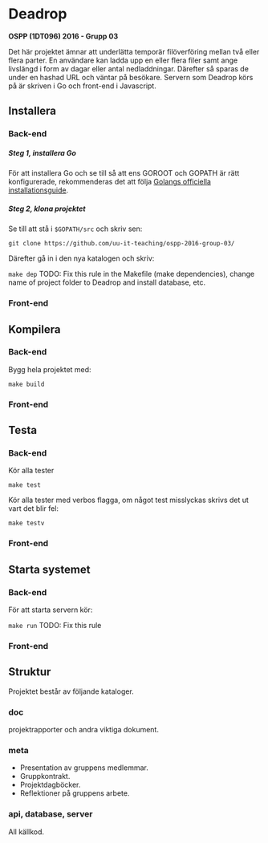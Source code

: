 # Deadrop

**OSPP (1DT096) 2016 - Grupp 03**

Det här projektet ämnar att underlätta temporär filöverföring mellan två eller flera parter. En användare kan ladda upp en eller flera filer samt ange livslängd i form av dagar eller antal nedladdningar. Därefter så sparas de under en hashad URL och väntar på besökare. Servern som Deadrop körs på är skriven i Go och front-end i Javascript.

## Installera

### Back-end

##### Steg 1, installera Go
För att installera Go och se till så att ens GOROOT och GOPATH är rätt konfigurerade, rekommenderas det att följa
[Golangs officiella installationsguide](https://golang.org/doc/install).

##### Steg 2, klona projektet
Se till att stå i `$GOPATH/src` och skriv sen:

`git clone https://github.com/uu-it-teaching/ospp-2016-group-03/`

Därefter gå in i den nya katalogen och skriv:

`make dep` TODO: Fix this rule in the Makefile (make dependencies), change name of project folder to Deadrop and install database, etc.

### Front-end

## Kompilera

### Back-end
Bygg hela projektet med:

`make build`

### Front-end

## Testa

### Back-end
Kör alla tester

`make test`

Kör alla tester med verbos flagga, om något test misslyckas skrivs det ut vart det blir fel:

`make testv`

### Front-end

## Starta systemet

### Back-end
För att starta servern kör:

`make run` TODO: Fix this rule

### Front-end

## Struktur

Projektet består av följande kataloger.

### doc

projektrapporter och andra viktiga dokument.

### meta

- Presentation av gruppens medlemmar.
- Gruppkontrakt.
- Projektdagböcker.
- Reflektioner på gruppens arbete.

### api, database, server

All källkod.
